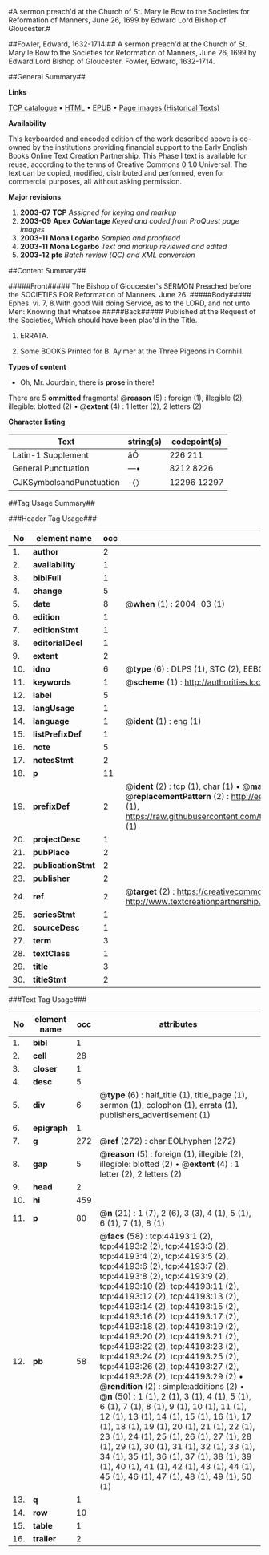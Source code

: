 #A sermon preach'd at the Church of St. Mary le Bow to the Societies for Reformation of Manners, June 26, 1699 by Edward Lord Bishop of Gloucester.#

##Fowler, Edward, 1632-1714.##
A sermon preach'd at the Church of St. Mary le Bow to the Societies for Reformation of Manners, June 26, 1699 by Edward Lord Bishop of Gloucester.
Fowler, Edward, 1632-1714.

##General Summary##

**Links**

[TCP catalogue](http://www.ota.ox.ac.uk/tcp/)  • 
[HTML](http://tei.it.ox.ac.uk/tcp/Texts-HTML/free/A40/A40098.html)  • 
[EPUB](http://tei.it.ox.ac.uk/tcp/Texts-EPUB/free/A40/A40098.epub) • 
[Page images (Historical Texts)](https://data.historicaltexts.jisc.ac.uk/view?pubId=eebo-09822414e&pageId=eebo-09822414e-44193-1)

**Availability**

This keyboarded and encoded edition of the
	       work described above is co-owned by the institutions
	       providing financial support to the Early English Books
	       Online Text Creation Partnership. This Phase I text is
	       available for reuse, according to the terms of Creative
	       Commons 0 1.0 Universal. The text can be copied,
	       modified, distributed and performed, even for
	       commercial purposes, all without asking permission.

**Major revisions**

1. __2003-07__ __TCP__ *Assigned for keying and markup*
1. __2003-09__ __Apex CoVantage__ *Keyed and coded from ProQuest page images*
1. __2003-11__ __Mona Logarbo__ *Sampled and proofread*
1. __2003-11__ __Mona Logarbo__ *Text and markup reviewed and edited*
1. __2003-12__ __pfs__ *Batch review (QC) and XML conversion*

##Content Summary##

#####Front#####
The Bishop of Gloucester's SERMON Preached before the SOCIETIES FOR Reformation of Manners. June 26.
#####Body#####
Ephes. vi. 7, 8.With good Will doing Service, as to the LORD, and not unto Men: Knowing that whatsoe
#####Back#####
Published at the Request of the Societies, Which should have been plac'd in the Title.
1. ERRATA.

1. Some BOOKS Printed for B. Aylmer at the Three Pigeons in Cornhill.

**Types of content**

  * Oh, Mr. Jourdain, there is **prose** in there!

There are 5 **ommitted** fragments! 
 @__reason__ (5) : foreign (1), illegible (2), illegible: blotted (2)  •  @__extent__ (4) : 1 letter (2), 2 letters (2)

**Character listing**


|Text|string(s)|codepoint(s)|
|---|---|---|
|Latin-1 Supplement|âÓ|226 211|
|General Punctuation|—•|8212 8226|
|CJKSymbolsandPunctuation|〈〉|12296 12297|

##Tag Usage Summary##

###Header Tag Usage###

|No|element name|occ|attributes|
|---|---|---|---|
|1.|__author__|2||
|2.|__availability__|1||
|3.|__biblFull__|1||
|4.|__change__|5||
|5.|__date__|8| @__when__ (1) : 2004-03 (1)|
|6.|__edition__|1||
|7.|__editionStmt__|1||
|8.|__editorialDecl__|1||
|9.|__extent__|2||
|10.|__idno__|6| @__type__ (6) : DLPS (1), STC (2), EEBO-CITATION (1), OCLC (1), VID (1)|
|11.|__keywords__|1| @__scheme__ (1) : http://authorities.loc.gov/ (1)|
|12.|__label__|5||
|13.|__langUsage__|1||
|14.|__language__|1| @__ident__ (1) : eng (1)|
|15.|__listPrefixDef__|1||
|16.|__note__|5||
|17.|__notesStmt__|2||
|18.|__p__|11||
|19.|__prefixDef__|2| @__ident__ (2) : tcp (1), char (1)  •  @__matchPattern__ (2) : ([0-9\-]+):([0-9IVX]+) (1), (.+) (1)  •  @__replacementPattern__ (2) : http://eebo.chadwyck.com/downloadtiff?vid=$1&page=$2 (1), https://raw.githubusercontent.com/textcreationpartnership/Texts/master/tcpchars.xml#$1 (1)|
|20.|__projectDesc__|1||
|21.|__pubPlace__|2||
|22.|__publicationStmt__|2||
|23.|__publisher__|2||
|24.|__ref__|2| @__target__ (2) : https://creativecommons.org/publicdomain/zero/1.0/ (1), http://www.textcreationpartnership.org/docs/. (1)|
|25.|__seriesStmt__|1||
|26.|__sourceDesc__|1||
|27.|__term__|3||
|28.|__textClass__|1||
|29.|__title__|3||
|30.|__titleStmt__|2||


###Text Tag Usage###

|No|element name|occ|attributes|
|---|---|---|---|
|1.|__bibl__|1||
|2.|__cell__|28||
|3.|__closer__|1||
|4.|__desc__|5||
|5.|__div__|6| @__type__ (6) : half_title (1), title_page (1), sermon (1), colophon (1), errata (1), publishers_advertisement (1)|
|6.|__epigraph__|1||
|7.|__g__|272| @__ref__ (272) : char:EOLhyphen (272)|
|8.|__gap__|5| @__reason__ (5) : foreign (1), illegible (2), illegible: blotted (2)  •  @__extent__ (4) : 1 letter (2), 2 letters (2)|
|9.|__head__|2||
|10.|__hi__|459||
|11.|__p__|80| @__n__ (21) : 1 (7), 2 (6), 3 (3), 4 (1), 5 (1), 6 (1), 7 (1), 8 (1)|
|12.|__pb__|58| @__facs__ (58) : tcp:44193:1 (2), tcp:44193:2 (2), tcp:44193:3 (2), tcp:44193:4 (2), tcp:44193:5 (2), tcp:44193:6 (2), tcp:44193:7 (2), tcp:44193:8 (2), tcp:44193:9 (2), tcp:44193:10 (2), tcp:44193:11 (2), tcp:44193:12 (2), tcp:44193:13 (2), tcp:44193:14 (2), tcp:44193:15 (2), tcp:44193:16 (2), tcp:44193:17 (2), tcp:44193:18 (2), tcp:44193:19 (2), tcp:44193:20 (2), tcp:44193:21 (2), tcp:44193:22 (2), tcp:44193:23 (2), tcp:44193:24 (2), tcp:44193:25 (2), tcp:44193:26 (2), tcp:44193:27 (2), tcp:44193:28 (2), tcp:44193:29 (2)  •  @__rendition__ (2) : simple:additions (2)  •  @__n__ (50) : 1 (1), 2 (1), 3 (1), 4 (1), 5 (1), 6 (1), 7 (1), 8 (1), 9 (1), 10 (1), 11 (1), 12 (1), 13 (1), 14 (1), 15 (1), 16 (1), 17 (1), 18 (1), 19 (1), 20 (1), 21 (1), 22 (1), 23 (1), 24 (1), 25 (1), 26 (1), 27 (1), 28 (1), 29 (1), 30 (1), 31 (1), 32 (1), 33 (1), 34 (1), 35 (1), 36 (1), 37 (1), 38 (1), 39 (1), 40 (1), 41 (1), 42 (1), 43 (1), 44 (1), 45 (1), 46 (1), 47 (1), 48 (1), 49 (1), 50 (1)|
|13.|__q__|1||
|14.|__row__|10||
|15.|__table__|1||
|16.|__trailer__|2||

